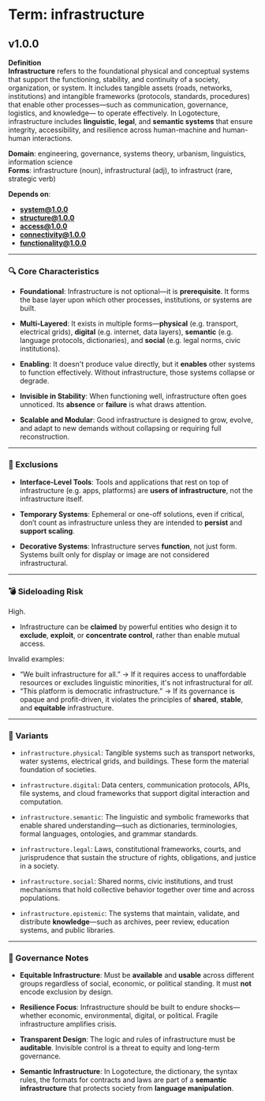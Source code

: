 # Term: infrastructure

## v1.0.0

**Definition**  
**Infrastructure** refers to the foundational physical and conceptual systems that support the functioning, stability, and continuity of a society, organization, or system. It includes tangible assets (roads, networks, institutions) and intangible frameworks (protocols, standards, procedures) that enable other processes—such as communication, governance, logistics, and knowledge— to operate effectively. In Logotecture, infrastructure includes **linguistic**, **legal**, and **semantic systems** that ensure integrity, accessibility, and resilience across human-machine and human-human interactions.

**Domain**: engineering, governance, systems theory, urbanism, linguistics, information science  
**Forms**: infrastructure (noun), infrastructural (adj), to infrastruct (rare, strategic verb)

**Depends on**:  
- **system@1.0.0**  
- **structure@1.0.0**  
- **access@1.0.0**  
- **connectivity@1.0.0**  
- **functionality@1.0.0**

---

### 🔍 Core Characteristics

- **Foundational**: Infrastructure is not optional—it is **prerequisite**. It forms the base layer upon which other processes, institutions, or systems are built.

- **Multi-Layered**: It exists in multiple forms—**physical** (e.g. transport, electrical grids), **digital** (e.g. internet, data layers), **semantic** (e.g. language protocols, dictionaries), and **social** (e.g. legal norms, civic institutions).

- **Enabling**: It doesn't produce value directly, but it **enables** other systems to function effectively. Without infrastructure, those systems collapse or degrade.

- **Invisible in Stability**: When functioning well, infrastructure often goes unnoticed. Its **absence** or **failure** is what draws attention.

- **Scalable and Modular**: Good infrastructure is designed to grow, evolve, and adapt to new demands without collapsing or requiring full reconstruction.

---

### 🚧 Exclusions

- **Interface-Level Tools**: Tools and applications that rest on top of infrastructure (e.g. apps, platforms) are **users of infrastructure**, not the infrastructure itself.

- **Temporary Systems**: Ephemeral or one-off solutions, even if critical, don’t count as infrastructure unless they are intended to **persist** and **support scaling**.

- **Decorative Systems**: Infrastructure serves **function**, not just form. Systems built only for display or image are not considered infrastructural.

---

### 💣 Sideloading Risk

High.  
- Infrastructure can be **claimed** by powerful entities who design it to **exclude**, **exploit**, or **concentrate control**, rather than enable mutual access.

Invalid examples:
- “We built infrastructure for all.” → If it requires access to unaffordable resources or excludes linguistic minorities, it's not infrastructural for *all*.
- “This platform is democratic infrastructure.” → If its governance is opaque and profit-driven, it violates the principles of **shared**, **stable**, and **equitable** infrastructure.

---

### 🔁 Variants

- `infrastructure.physical`: Tangible systems such as transport networks, water systems, electrical grids, and buildings. These form the material foundation of societies.

- `infrastructure.digital`: Data centers, communication protocols, APIs, file systems, and cloud frameworks that support digital interaction and computation.

- `infrastructure.semantic`: The linguistic and symbolic frameworks that enable shared understanding—such as dictionaries, terminologies, formal languages, ontologies, and grammar standards.

- `infrastructure.legal`: Laws, constitutional frameworks, courts, and jurisprudence that sustain the structure of rights, obligations, and justice in a society.

- `infrastructure.social`: Shared norms, civic institutions, and trust mechanisms that hold collective behavior together over time and across populations.

- `infrastructure.epistemic`: The systems that maintain, validate, and distribute **knowledge**—such as archives, peer review, education systems, and public libraries.

---

### 🔐 Governance Notes

- **Equitable Infrastructure**: Must be **available** and **usable** across different groups regardless of social, economic, or political standing. It must **not** encode exclusion by design.

- **Resilience Focus**: Infrastructure should be built to endure shocks—whether economic, environmental, digital, or political. Fragile infrastructure amplifies crisis.

- **Transparent Design**: The logic and rules of infrastructure must be **auditable**. Invisible control is a threat to equity and long-term governance.

- **Semantic Infrastructure**: In Logotecture, the dictionary, the syntax rules, the formats for contracts and laws are part of a **semantic infrastructure** that protects society from **language manipulation**.
